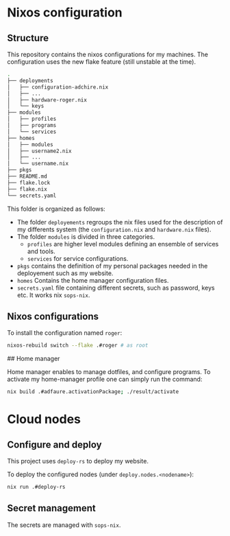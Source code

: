 # Nixos configuration

## Structure

This repository contains the nixos configurations for my machines.
The configuration uses the new flake feature (still unstable at the time).

```bash
.
├── deployments
│   ├── configuration-adchire.nix
│   ├── ...
│   ├── hardware-roger.nix
│   └── keys
├── modules
│   ├── profiles
│   ├── programs
│   └── services
├── homes
│   ├── modules
│   ├── username2.nix
│   ├── ...
│   └── username.nix
├── pkgs
├── README.md
├── flake.lock
├── flake.nix
└── secrets.yaml
```

This folder is organized as follows:
- The folder `deployements` regroups the nix files used for the description of my differents system (the `configuration.nix` and `hardware.nix` files).
- The folder `modules` is divided in three categories.
	- `profiles` are higher level modules defining an ensemble of services and tools.
	- `services` for service configurations.
- `pkgs` contains the definition of my personal packages needed in the deployement such as my website.
- `homes` Contains the home manager configuration files.
- `secrets.yaml` file containing different secrets, such as password, keys etc. It works nix `sops-nix`.

## Nixos configurations

To install the configuration named `roger`:

```bash
nixos-rebuild switch --flake .#roger # as root
```

## Home manager

Home manager enables to manage dotfiles, and configure programs.
To activate my home-manager profile one can simply run the command:

```bash
nix build .#adfaure.activationPackage; ./result/activate
```

# Cloud nodes

## Configure and deploy

This project uses `deploy-rs` to deploy my website.

To deploy the configured nodes (under `deploy.nodes.<nodename>`):
```bash
nix run .#deploy-rs
```

## Secret management

The secrets are managed with `sops-nix`.
